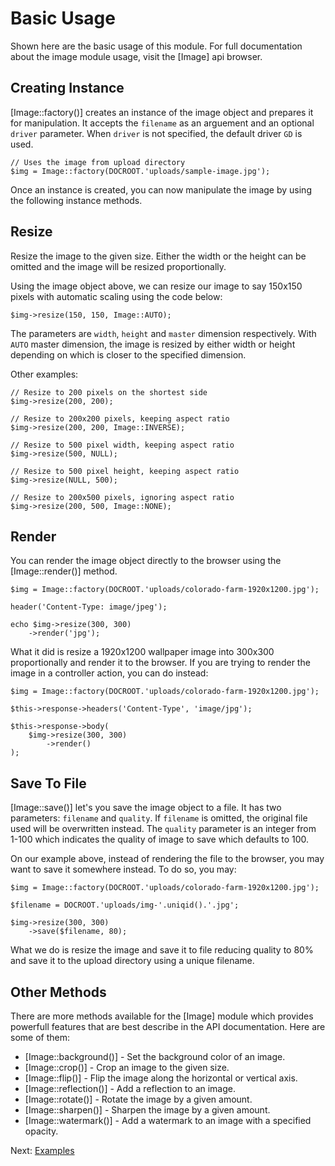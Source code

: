 # Basic Usage

Shown here are the basic usage of this module. For full documentation about the image module usage, visit the [Image] api browser.

## Creating Instance

[Image::factory()] creates an instance of the image object and prepares it for manipulation. It accepts the `filename` as an arguement and an optional `driver` parameter. When `driver` is not specified, the default driver `GD` is used.

~~~
// Uses the image from upload directory
$img = Image::factory(DOCROOT.'uploads/sample-image.jpg');
~~~

Once an instance is created, you can now manipulate the image by using the following instance methods.

## Resize

Resize the image to the given size. Either the width or the height can be omitted and the image will be resized proportionally.

Using the image object above, we can resize our image to say 150x150 pixels with automatic scaling using the code below:

~~~
$img->resize(150, 150, Image::AUTO);
~~~

The parameters are `width`, `height` and `master` dimension respectively. With `AUTO` master dimension, the image is resized by either width or height depending on which is closer to the specified dimension.

Other examples:

~~~
// Resize to 200 pixels on the shortest side
$img->resize(200, 200);
 
// Resize to 200x200 pixels, keeping aspect ratio
$img->resize(200, 200, Image::INVERSE);
 
// Resize to 500 pixel width, keeping aspect ratio
$img->resize(500, NULL);
 
// Resize to 500 pixel height, keeping aspect ratio
$img->resize(NULL, 500);
 
// Resize to 200x500 pixels, ignoring aspect ratio
$img->resize(200, 500, Image::NONE);
~~~

## Render

You can render the image object directly to the browser using the [Image::render()] method.

~~~
$img = Image::factory(DOCROOT.'uploads/colorado-farm-1920x1200.jpg');

header('Content-Type: image/jpeg');

echo $img->resize(300, 300)
	->render('jpg');
~~~

What it did is resize a 1920x1200 wallpaper image into 300x300 proportionally and render it to the browser. If you are trying to render the image in a controller action, you can do instead:

~~~
$img = Image::factory(DOCROOT.'uploads/colorado-farm-1920x1200.jpg');

$this->response->headers('Content-Type', 'image/jpg');

$this->response->body(
	$img->resize(300, 300)
		->render()
);
~~~

## Save To File

[Image::save()] let's you save the image object to a file. It has two parameters: `filename` and `quality`. If `filename` is omitted, the original file used will be overwritten instead. The `quality` parameter is an integer from 1-100 which indicates the quality of image to save which defaults to 100.

On our example above, instead of rendering the file to the browser, you may want to save it somewhere instead. To do so, you may:

~~~
$img = Image::factory(DOCROOT.'uploads/colorado-farm-1920x1200.jpg');

$filename = DOCROOT.'uploads/img-'.uniqid().'.jpg';

$img->resize(300, 300)
	->save($filename, 80);
~~~

What we do is resize the image and save it to file reducing quality to 80% and save it to the upload directory using a unique filename.

## Other Methods

There are more methods available for the [Image] module which provides powerfull features that are best describe in the API documentation. Here are some of them:

* [Image::background()] - Set the background color of an image. 
* [Image::crop()] - Crop an image to the given size.
* [Image::flip()] - Flip the image along the horizontal or vertical axis.
* [Image::reflection()] - Add a reflection to an image.
* [Image::rotate()] - Rotate the image by a given amount.
* [Image::sharpen()] - Sharpen the image by a given amount.
* [Image::watermark()] - Add a watermark to an image with a specified opacity.

Next: [Examples](examples)